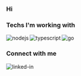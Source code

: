 ### Hi 

### Techs I'm working with

[<img align="left" alt="nodejs" src="https://img.shields.io/badge/nodejs-%23026e00.svg?&style=for-the-badge&logo=nodedotjs&logoColor=white" />](https://nodejs.org)
[<img align="left" alt="typescript" src="https://img.shields.io/badge/typescript-%23235a97.svg?&style=for-the-badge&logo=typescript&logoColor=white" />](https://www.typescriptlang.org)
[<img align="left" alt="go" src="https://img.shields.io/badge/go-%231DA1F2.svg?&style=for-the-badge&logo=go&logoColor=white" />](https://golang.org)  

<br>

### Connect with me
[<img align="left" alt="linked-in" src="https://img.shields.io/badge/linkedin-%230077B5.svg?&style=for-the-badge&logo=linkedin&logoColor=white" />](https://www.linkedin.com/in/siguenzajohneric)

<br>
